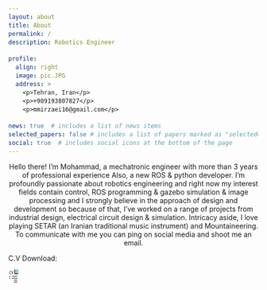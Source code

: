 ```yaml
---
layout: about
title: About
permalink: /
description: Robotics Engineer

profile:
  align: right
  image: pic.JPG
  address: >
    <p>Tehran, Iran</p>
    <p>+989193807827</p>
    <p>mmirzaei16@gmail.com</p>

news: true  # includes a list of news items
selected_papers: false # includes a list of papers marked as "selected={true}"
social: true  # includes social icons at the bottom of the page
---
```

<p style="text-align:center;">
Hello there! I’m Mohammad, a mechatronic engineer with more than 3 years of professional experience Also, a new ROS & python developer.  I’m profoundly passionate about robotics engineering and right now my interest fields contain control, ROS programming & gazebo simulation & image processing and I strongly believe in the approach of design and development so because of that, I’ve worked on a range of projects from industrial design, electrical circuit design & simulation. Intricacy aside, I love playing SETAR (an Iranian traditional music instrument) and Mountaineering. To communicate with me you can ping on social media and shoot me an email.
</p>



C.V Download:

<a href="/assets/pdf/C.V.pdf" download>
  <img src="/assets/img/c.v_pic.JPG" alt="C.V" width="20" height="29">
</a>
